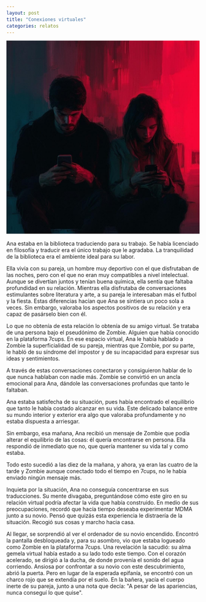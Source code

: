 ```yaml
---
layout: post
title: "Conexiones virtuales"
categories: relatos
---
```


![alt text](/assets/images/conexiones_virtuales.jpeg)

Ana estaba en la biblioteca traduciendo para su trabajo. Se había licenciado en filosofía y traducir era el único trabajo que le agradaba. La tranquilidad de la biblioteca era el ambiente ideal para su labor.

Ella vivía con su pareja, un hombre muy deportivo con el que disfrutaban de las noches, pero con el que no eran muy compatibles a nivel intelectual. Aunque se divertían juntos y tenían buena química, ella sentía que faltaba profundidad en su relación. Mientras ella disfrutaba de conversaciones estimulantes sobre literatura y arte, a su pareja le interesaban más el futbol y la fiesta. Estas diferencias hacían que Ana se sintiera un poco sola a veces. Sin embargo, valoraba los aspectos positivos de su relación y era capaz de pasárselo bien con él.

Lo que no obtenía de esta relación lo obtenía de su amigo virtual. Se trataba de una persona bajo el pseudónimo de Zombie. Alguien que había conocido en la plataforma 7cups. En ese espacio virtual, Ana le había hablado a Zombie la superficialidad de su pareja, mientras que Zombie, por su parte, le habló de su síndrome del impostor y de su incapacidad para expresar sus ideas y sentimientos. 

A través de estas conversaciones conectaron y consiguieron hablar de lo que nunca hablaban con nadie más. Zombie se convirtió en un ancla emocional para Ana, dándole las conversaciones profundas que tanto le faltaban.

Ana estaba satisfecha de su situación, pues había encontrado el equilibrio que tanto le había costado alcanzar en su vida. Este delicado balance entre su mundo interior y exterior era algo que valoraba profundamente y no estaba dispuesta a arriesgar.

Sin embargo, esa mañana, Ana recibió un mensaje de Zombie que podía alterar el equilibrio de las cosas: él quería encontrarse en persona. Ella respondió de inmediato que no, que quería mantener su vida tal y como estaba. 

Todo esto sucedió a las diez de la mañana, y ahora, ya eran las cuatro de la tarde y Zombie aunque conectado todo el tiempo en 7cups, no le había enviado ningún mensaje más.

Inquieta por la situación, Ana no conseguía concentrarse en sus traducciones. Su mente divagaba, preguntándose cómo este giro en su relación virtual podría afectar la vida que había construido. En medio de sus preocupaciones, recordó que hacía tiempo deseaba experimentar MDMA junto a su novio. Pensó que quizás esta experiencia le distraería de la situación. Recogió sus cosas y marcho hacia casa.

Al llegar, se sorprendió al ver el ordenador de su novio encendido. Encontró la pantalla desbloqueada y, para su asombro, vio que estaba logueado como Zombie en la plataforma 7cups. Una revelación la sacudió: su alma gemela virtual había estado a su lado todo este tiempo. Con el corazón acelerado, se dirigió a la ducha, de donde provenía el sonido del agua corriendo. Ansiosa por confrontar a su novio con este descubrimiento, abrió la puerta. Pero en lugar de la esperada epifanía, se encontró con un charco rojo que se extendía por el suelo. En la bañera, yacía el cuerpo inerte de su pareja, junto a una nota que decía: "A pesar de las apariencias, nunca conseguí lo que quise".
